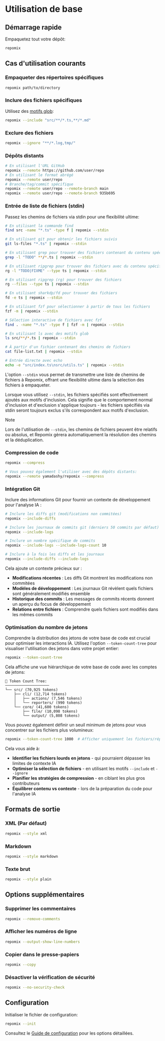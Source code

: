 # Utilisation de base

## Démarrage rapide

Empaquetez tout votre dépôt:

```bash
repomix
```

## Cas d'utilisation courants

### Empaqueter des répertoires spécifiques

```bash
repomix path/to/directory
```

### Inclure des fichiers spécifiques

Utilisez des [motifs glob](https://github.com/mrmlnc/fast-glob?tab=readme-ov-file#pattern-syntax):

```bash
repomix --include "src/**/*.ts,**/*.md"
```

### Exclure des fichiers

```bash
repomix --ignore "**/*.log,tmp/"
```

### Dépôts distants

```bash
# En utilisant l'URL GitHub
repomix --remote https://github.com/user/repo
# En utilisant le format abrégé
repomix --remote user/repo
# Branche/tag/commit spécifique
repomix --remote user/repo --remote-branch main
repomix --remote user/repo --remote-branch 935b695
```

### Entrée de liste de fichiers (stdin)

Passez les chemins de fichiers via stdin pour une flexibilité ultime:

```bash
# En utilisant la commande find
find src -name "*.ts" -type f | repomix --stdin

# En utilisant git pour obtenir les fichiers suivis
git ls-files "*.ts" | repomix --stdin

# En utilisant grep pour trouver des fichiers contenant du contenu spécifique
grep -l "TODO" **/*.ts | repomix --stdin

# En utilisant ripgrep pour trouver des fichiers avec du contenu spécifique
rg -l "TODO|FIXME" --type ts | repomix --stdin

# En utilisant ripgrep (rg) pour trouver des fichiers
rg --files --type ts | repomix --stdin

# En utilisant sharkdp/fd pour trouver des fichiers
fd -e ts | repomix --stdin

# En utilisant fzf pour sélectionner à partir de tous les fichiers
fzf -m | repomix --stdin

# Sélection interactive de fichiers avec fzf
find . -name "*.ts" -type f | fzf -m | repomix --stdin

# En utilisant ls avec des motifs glob
ls src/**/*.ts | repomix --stdin

# À partir d'un fichier contenant des chemins de fichiers
cat file-list.txt | repomix --stdin

# Entrée directe avec echo
echo -e "src/index.ts\nsrc/utils.ts" | repomix --stdin
```

L'option `--stdin` vous permet de transmettre une liste de chemins de fichiers à Repomix, offrant une flexibilité ultime dans la sélection des fichiers à empaqueter.

Lorsque vous utilisez `--stdin`, les fichiers spécifiés sont effectivement ajoutés aux motifs d'inclusion. Cela signifie que le comportement normal d'inclusion et d'exclusion s'applique toujours - les fichiers spécifiés via stdin seront toujours exclus s'ils correspondent aux motifs d'exclusion.

> [!NOTE]
> Lors de l'utilisation de `--stdin`, les chemins de fichiers peuvent être relatifs ou absolus, et Repomix gèrera automatiquement la résolution des chemins et la déduplication.

### Compression de code

```bash
repomix --compress

# Vous pouvez également l'utiliser avec des dépôts distants:
repomix --remote yamadashy/repomix --compress
```

### Intégration Git

Inclure des informations Git pour fournir un contexte de développement pour l'analyse IA :

```bash
# Inclure les diffs git (modifications non commitées)
repomix --include-diffs

# Inclure les journaux de commits git (derniers 50 commits par défaut)
repomix --include-logs

# Inclure un nombre spécifique de commits
repomix --include-logs --include-logs-count 10

# Inclure à la fois les diffs et les journaux
repomix --include-diffs --include-logs
```

Cela ajoute un contexte précieux sur :
- **Modifications récentes** : Les diffs Git montrent les modifications non commitées
- **Modèles de développement** : Les journaux Git révèlent quels fichiers sont généralement modifiés ensemble
- **Historique des commits** : Les messages de commits récents donnent un aperçu du focus de développement
- **Relations entre fichiers** : Comprendre quels fichiers sont modifiés dans les mêmes commits

### Optimisation du nombre de jetons

Comprendre la distribution des jetons de votre base de code est crucial pour optimiser les interactions IA. Utilisez l'option `--token-count-tree` pour visualiser l'utilisation des jetons dans votre projet entier:

```bash
repomix --token-count-tree
```

Cela affiche une vue hiérarchique de votre base de code avec les comptes de jetons:

```
🔢 Token Count Tree:
────────────────────
└── src/ (70,925 tokens)
    ├── cli/ (12,714 tokens)
    │   ├── actions/ (7,546 tokens)
    │   └── reporters/ (990 tokens)
    └── core/ (41,600 tokens)
        ├── file/ (10,098 tokens)
        └── output/ (5,808 tokens)
```

Vous pouvez également définir un seuil minimum de jetons pour vous concentrer sur les fichiers plus volumineux:

```bash
repomix --token-count-tree 1000  # Afficher uniquement les fichiers/répertoires avec 1000+ jetons
```

Cela vous aide à:
- **Identifier les fichiers lourds en jetons** - qui pourraient dépasser les limites de contexte IA
- **Optimiser la sélection de fichiers** - en utilisant les motifs `--include` et `--ignore`
- **Planifier les stratégies de compression** - en ciblant les plus gros contributeurs
- **Équilibrer contenu vs contexte** - lors de la préparation du code pour l'analyse IA

## Formats de sortie

### XML (Par défaut)

```bash
repomix --style xml
```

### Markdown

```bash
repomix --style markdown
```

### Texte brut

```bash
repomix --style plain
```

## Options supplémentaires

### Supprimer les commentaires

```bash
repomix --remove-comments
```

### Afficher les numéros de ligne

```bash
repomix --output-show-line-numbers
```

### Copier dans le presse-papiers

```bash
repomix --copy
```

### Désactiver la vérification de sécurité

```bash
repomix --no-security-check
```

## Configuration

Initialiser le fichier de configuration:

```bash
repomix --init
```

Consultez le [Guide de configuration](/fr/guide/configuration) pour les options détaillées.
